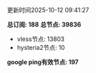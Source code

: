 更新时间2025-10-12 09:41:27

**总订阅: 188**
**总节点: 39836**
- vless节点: 13803
- hysteria2节点: 10

**google ping有效节点: 197**
